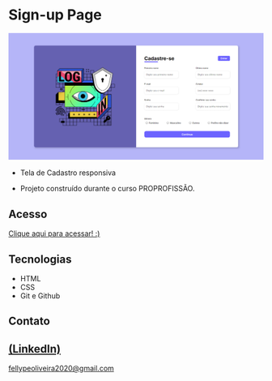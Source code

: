 # Sign-up Page

 ![preview](./.github/preview.png)
 
 - Tela de Cadastro responsiva

 - Projeto construído durante o curso PROPROFISSÃO.

## Acesso
 [Clique aqui para acessar! :)](https://1fellype.github.io/Sign-up/)

## Tecnologias

- HTML
- CSS
- Git e Github

## Contato
[(LinkedIn)](https://www.linkedin.com/in/fellype-oliveira-920699230/)
-----
fellypeoliveira2020@gmail.com